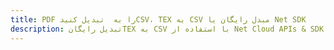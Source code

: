 ---title: PDF را به  تبدیل کنیدCSV، TEX به CSV مبدل رایگان یا Net SDKdescription: تبدیل رایگانTEX به CSV با استفاده از Net Cloud APIs & SDK همچنین اسناد PDF را در Cloud ایجاد، ویرایش و رندر کنید.---